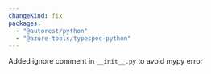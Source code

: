 ```yaml
---
changeKind: fix
packages:
  - "@autorest/python"
  - "@azure-tools/typespec-python"
---
```


Added ignore comment in `__init__.py` to avoid mypy error
